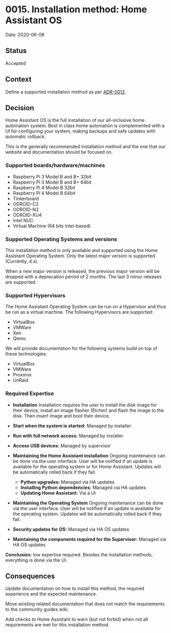 # 0015. Installation method: Home Assistant OS

Date: 2020-06-08

## Status

Accepted

## Context

Define a supported installation method as per [ADR-0012](https://github.com/home-assistant/architecture/blob/master/adr/0012-define-supported-installation-method.md).

## Decision

Home Assistant OS is the full installation of our all-inclusive home automation system. Best in class home automation is complemented with a UI for configuring your system, making backups and safe updates with automatic rollback.

This is the generally recommended installation method and the one that our website and documentation should be focused on.

### Supported boards/hardware/machines

- Raspberry Pi 3 Model B and B+ 32bit
- Raspberry Pi 3 Model B and B+ 64bit
- Raspberry Pi 4 Model B 32bit
- Raspberry Pi 4 Model B 64bit
- Tinkerboard
- ODROID-C2
- ODROID-N2
- ODROID-XU4
- Intel NUC
- Virtual Machine (64 bits intel-based)

### Supported Operating Systems and versions

This installation method is only available and supported using the Home Assistant Operating System. Only the latest major version is supported (Currently, 4.x).

When a new major version is released, the previous major version will be dropped with a deprecation period of 2 months. The last 3 minor releases are supported.

### Supported Hypervisors

The Home Assistant Operating System can be run on a Hypervisor and thus be run as a virtual machine. The following Hypervisors are supported:

- VirtualBox
- VMWare
- Xen
- Qemu

We will provide documentation for the following systems build on top of these technologies:

- VirtualBox
- VMWare
- Proxmox
- UnRaid

### Required Expertise

- **Installation**
  Installation requires the user to install the disk image for their device, install an image flasher (Etcher) and flash the image to the disk. Then insert image and boot their device.

* **Start when the system is started:** Managed by installer
* **Run with full network access:** Managed by installer
* **Access USB devices:** Managed by supervisor

* **Maintaining the Home Assistant installation**
  Ongoing maintenance can be done via the user interface. User will be notified if an update is available for the operating system or for Home Assistant. Updates will be automatically rolled back if they fail.

  - **Python upgrades:** Managed via HA updates
  - **Installing Python dependencies:** Managed via HA updates
  - **Updating Home Assistant:** Via a UI

- **Maintaining the Operating System**
  Ongoing maintenance can be done via the user interface. User will be notified if an update is available for the operating system. Updates will be automatically rolled back if they fail.

* **Security updates for OS:** Managed via HA OS updates

* **Maintaining the components required for the Supervisor:** Managed via HA OS updates

**Conclusion:** low expertise required. Besides the installation methods, everything is done via the UI.

## Consequences

Update documentation on how to install this method, the required experience and the expected maintenance.

Move existing related documentation that does not match the requirements to the community guides wiki.

Add checks to Home Assistant to warn (but not forbid) when not all requirements are met for this installation method.
